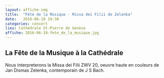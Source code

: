 ```yaml
---
layout: affiche-img
title:  "Fête de la Musique - Missa dei Filii de Zelenka"
date:   2016-06-18 19:30
categories: concert
lieu: Cathédrale St-Pierre de Genève
affiche: 2016-06-18-fete_de_la_musique.jpg
---
```


## La Fête de la Musique à la Cathédrale

Nous interpreterons la Missa dei Filii ZWV 20, oeuvre haute en couleurs 
de Jan Dismas Zelenka, contemporain de J S Bach.
